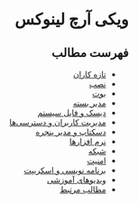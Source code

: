 <div dir="rtl">

# ویکی آرچ لینوکس

## فهرست مطالب
- [تازه کاران](./content/beginner)
- [نصب](./content/installation)
- [بوت](./content/boot/)
- [مدیر بسته](./content/package_management)
- [دیسک و فایل سیستم](./content/disks_and_filesystem)
- [مدیریت کاربران و دسترسی‌ها](./content/user_management_and_permissions)
- [دسکتاپ و مدیر پنجره](./content/desktop_wm)
- [نرم افزارها](./content/applications)
- [شبکه](./content/network)
- [امنیت](./content/security)
- [برنامه نویسی و اسکریپت](./content/programming_and_scripts)
- [ویدیوهای آموزشی](./content/screencasts)
- [مطالب مرتبط](./content/related_content)

</div>
